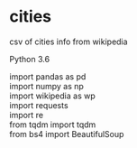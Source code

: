 # cities
csv of cities info from wikipedia

Python 3.6

import pandas as pd  
import numpy as np  
import wikipedia as wp  
import requests  
import re  
from tqdm import tqdm  
from bs4 import BeautifulSoup  
